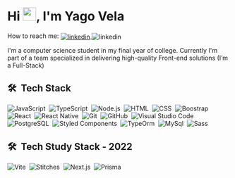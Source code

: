 <h1 align="left">Hi <img src="https://raw.githubusercontent.com/kaueMarques/kaueMarques/master/hi.gif" width="30px">, I'm Yago Vela</h1>
<!-- <p align="left"> <img src="https://komarev.com/ghpvc/?username=yagovela&color=yellow" alt="Profile views" /> </p> -->

<div>
  <p>How to reach me:
    <a href="https://www.linkedin.com/in/yagovela/" target="_blank">
      <img align="center" src="https://img.shields.io/badge/-yagovela-05122A?style=flat&logo=linkedin" alt="linkedin"/>
    </a>
    <a target="_blank">
      <img align="center" src="https://img.shields.io/badge/-yagovela@gmail.com-05122A?style=flat&logo=gmail" alt="linkedin"/>
    </a>
  </p>
</div>

I'm a computer science student in my final year of college.
Currently I'm part of a team specialized in delivering high-quality Front-end solutions (I’m a Full-Stack)



## 🛠 &nbsp;Tech Stack

![JavaScript](https://img.shields.io/badge/-JavaScript-05122A?style=flat&logo=javascript)&nbsp;
![TypeScript](https://camo.githubusercontent.com/b0e44bc96beda5d2ec052a75693621a51ed9537ff291234a6f429b33c4c52ef7/68747470733a2f2f696d672e736869656c64732e696f2f62616467652f2d547970655363726970742d3035313232413f7374796c653d666c6174266c6f676f3d54797065536372697074)&nbsp;
![Node.js](https://img.shields.io/badge/-Node.js-05122A?style=flat&logo=node.js)&nbsp;
![HTML](https://img.shields.io/badge/-HTML-05122A?style=flat&logo=HTML5)&nbsp;
![CSS](https://img.shields.io/badge/-CSS-05122A?style=flat&logo=CSS3&logoColor=1572B6)&nbsp;
![Boostrap](https://camo.githubusercontent.com/1a3d592707d940e585ac708278cf93823ccf24115714e2b90d27165c2abac401/68747470733a2f2f696d672e736869656c64732e696f2f62616467652f2d426f6f7473747261702d3035313232413f7374796c653d666c6174266c6f676f3d626f6f747374726170266c6f676f436f6c6f723d353633443743)&nbsp;
![React](https://img.shields.io/badge/-React-05122A?style=flat&logo=react)&nbsp;
![React Native](https://camo.githubusercontent.com/bac6901556997860a582400e53a8d6e9d48121baed562c3f93c63d31cf37739b/68747470733a2f2f696d672e736869656c64732e696f2f62616467652f2d52656163745f4e61746976652d3035313232413f7374796c653d666c6174266c6f676f3d7265616374266c6f676f436f6c6f723d363144414642)&nbsp;
![Git](https://img.shields.io/badge/-Git-05122A?style=flat&logo=git)&nbsp;
![GitHub](https://img.shields.io/badge/-GitHub-05122A?style=flat&logo=github)&nbsp;
![Visual Studio Code](https://img.shields.io/badge/-Visual%20Studio%20Code-05122A?style=flat&logo=visual-studio-code&logoColor=007ACC)&nbsp;
![PostgreSQL](https://img.shields.io/badge/-PostgreSQL-05122A?style=flat&logo=postgresql)&nbsp;
![Styled Components](https://img.shields.io/badge/-Styled%20Components-05122A?style=flat&logo=StyledComponents)&nbsp;
![TypeOrm](https://img.shields.io/badge/-TypeORM-05122A?style=flat&logo=TypeORM)&nbsp;
![MySql](https://img.shields.io/badge/-MySql-05122A?style=flat&logo=Mysql)&nbsp;
![Sass](https://img.shields.io/badge/-Sass-05122A?style=flat&logo=sass)&nbsp;

## 🛠 &nbsp;Tech Study Stack - 2022

![Vite](https://img.shields.io/badge/-Vite-05122A?style=flat&logo=vite)&nbsp;
![Stitches](https://img.shields.io/badge/-Stitches-05122A?style=flat&logo=stitches)&nbsp;
![Next.js](https://img.shields.io/badge/-Next.js-05122A?style=flat&logo=next.js)&nbsp;
![Prisma](https://img.shields.io/badge/-Prisma-05122A?style=flat&logo=prisma)&nbsp;

<!--
**YagoVela/yagovela** is a ✨ _special_ ✨ repository because its `README.md` (this file) appears on your GitHub profile.
-->
